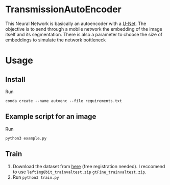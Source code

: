 # TransmissionAutoEncoder

This Neural Network is basically an autoencoder with a [U-Net](https://en.wikipedia.org/wiki/U-Net). The objective is to send through a mobile network the embedding of the image itself and its segmentation. There is also a parameter to choose the size of embeddings to simulate the network bottleneck

# Usage
## Install

Run
```
conda create --name autoenc --file requirements.txt
```

## Example script for an image

Run
```
python3 example.py
```

## Train

1. Download the dataset from [here](https://www.cityscapes-dataset.com/downloads/) (free registration needed). I reccomend to use `leftImg8bit_trainvaltest.zip` `gtFine_trainvaltest.zip`.
2. Run `python3 train.py`

